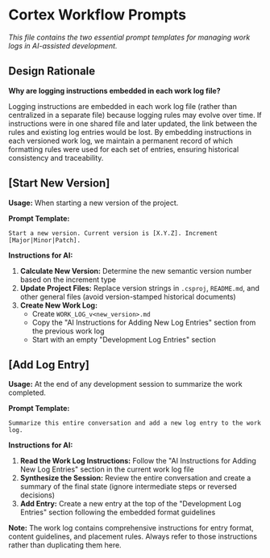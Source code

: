 ﻿# Cortex Workflow Prompts

*This file contains the two essential prompt templates for managing work logs in AI-assisted development.*

## Design Rationale

**Why are logging instructions embedded in each work log file?**

Logging instructions are embedded in each work log file (rather than centralized in a separate file) because logging rules may evolve over time. If instructions were in one shared file and later updated, the link between the rules and existing log entries would be lost. By embedding instructions in each versioned work log, we maintain a permanent record of which formatting rules were used for each set of entries, ensuring historical consistency and traceability.

## [Start New Version]

**Usage:** When starting a new version of the project.

**Prompt Template:**
```
Start a new version. Current version is [X.Y.Z]. Increment [Major|Minor|Patch].
```

**Instructions for AI:**
1. **Calculate New Version:** Determine the new semantic version number based on the increment type
2. **Update Project Files:** Replace version strings in `.csproj`, `README.md`, and other general files (avoid version-stamped historical documents)
3. **Create New Work Log:**
   - Create `WORK_LOG_v<new_version>.md`
   - Copy the "AI Instructions for Adding New Log Entries" section from the previous work log
   - Start with an empty "Development Log Entries" section

## [Add Log Entry]

**Usage:** At the end of any development session to summarize the work completed.

**Prompt Template:**
```
Summarize this entire conversation and add a new log entry to the work log.
```

**Instructions for AI:**
1. **Read the Work Log Instructions:** Follow the "AI Instructions for Adding New Log Entries" section in the current work log file
2. **Synthesize the Session:** Review the entire conversation and create a summary of the final state (ignore intermediate steps or reversed decisions)
3. **Add Entry:** Create a new entry at the top of the "Development Log Entries" section following the embedded format guidelines

**Note:** The work log contains comprehensive instructions for entry format, content guidelines, and placement rules. Always refer to those instructions rather than duplicating them here.